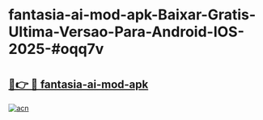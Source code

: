# fantasia-ai-mod-apk-Baixar-Gratis-Ultima-Versao-Para-Android-IOS-2025-#oqq7v

# <h2><a href="https://ainizakaria.my?title=fantasia-ai-mod-apk&ref=25M">🔗👉 🔴 fantasia-ai-mod-apk</a></h2>

[![acn](https://github.com/user-attachments/assets/0f9c940e-d8b0-45ae-aac7-cd30a18b3e1c)](https://ainizakaria.my?title=fantasia-ai-mod-apk&ref=25M)

